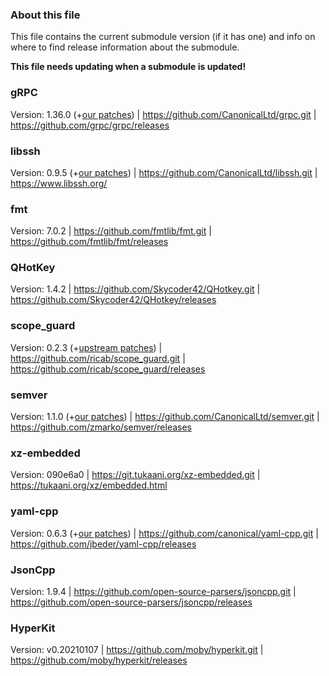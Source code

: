
### About this file

This file contains the current submodule version (if it has one) and
info on where to find release information about the submodule.

**This file needs updating when a submodule is updated!**

### gRPC
Version: 1.36.0 (+[our patches](https://github.com/CanonicalLtd/grpc/compare/v1.36.0..4d8621ce)) |
<https://github.com/CanonicalLtd/grpc.git> |
<https://github.com/grpc/grpc/releases>

### libssh
Version: 0.9.5 (+[our patches](https://github.com/CanonicalLtd/libssh/compare/libssh-0.9.5..0721d20a)) |
<https://github.com/CanonicalLtd/libssh.git> |
<https://www.libssh.org/>

### fmt
Version: 7.0.2 |
<https://github.com/fmtlib/fmt.git> |
<https://github.com/fmtlib/fmt/releases>

### QHotKey
Version: 1.4.2 |
<https://github.com/Skycoder42/QHotkey.git> |
<https://github.com/Skycoder42/QHotkey/releases>

### scope_guard
Version: 0.2.3 (+[upstream patches](https://github.com/ricab/scope_guard/compare/v0.2.3..760de0a)) |
<https://github.com/ricab/scope_guard.git> |
<https://github.com/ricab/scope_guard/releases>

### semver
Version: 1.1.0 (+[our patches](https://github.com/CanonicalLtd/semver/compare/1.1.0..69e1b1e)) |
<https://github.com/CanonicalLtd/semver.git> |
<https://github.com/zmarko/semver/releases>

### xz-embedded
Version: 090e6a0 |
<https://git.tukaani.org/xz-embedded.git> |
<https://tukaani.org/xz/embedded.html>

### yaml-cpp
Version: 0.6.3 (+[our patches](https://github.com/canonical/yaml-cpp/compare/yaml-cpp-0.6.3..a61bca0)) |
<https://github.com/canonical/yaml-cpp.git> |
<https://github.com/jbeder/yaml-cpp/releases>

### JsonCpp
Version: 1.9.4 |
<https://github.com/open-source-parsers/jsoncpp.git> |
<https://github.com/open-source-parsers/jsoncpp/releases>

### HyperKit
Version: v0.20210107 |
<https://github.com/moby/hyperkit.git> |
<https://github.com/moby/hyperkit/releases>
